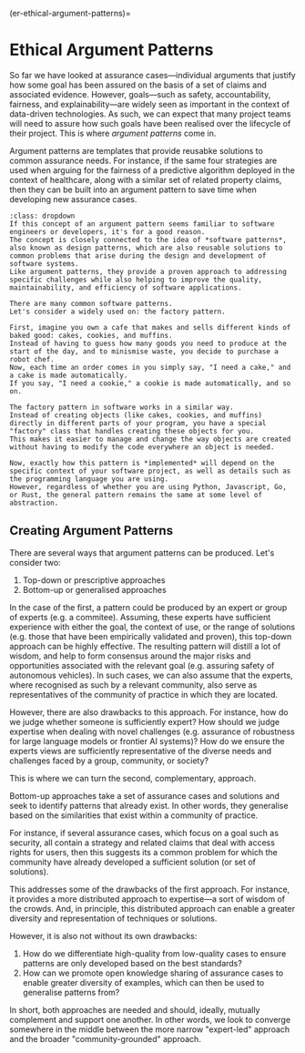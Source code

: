 (er-ethical-argument-patterns)=
# Ethical Argument Patterns

So far we have looked at assurance cases—individual arguments that justify how some goal has been assured on the basis of a set of claims and associated evidence.
However, goals—such as safety, accountability, fairness, and explainability—are widely seen as important in the context of data-driven technologies.
As such, we can expect that many project teams will need to assure how such goals have been realised over the lifecycle of their project.
This is where *argument patterns* come in.

Argument patterns are templates that provide reusabke solutions to common assurance needs.
For instance, if the same four strategies are used when arguing for the fairness of a predictive algorithm deployed in the context of healthcare, along with a similar set of related property claims, then they can be built into an argument pattern to save time when developing new assurance cases.

```{note} Example of a Software Pattern
:class: dropdown
If this concept of an argument pattern seems familiar to software engineers or developers, it's for a good reason.
The concept is closely connected to the idea of *software patterns*, also known as design patterns, which are also reusable solutions to common problems that arise during the design and development of software systems.
Like argument patterns, they provide a proven approach to addressing specific challenges while also helping to improve the quality, maintainability, and efficiency of software applications.

There are many common software patterns.
Let's consider a widely used on: the factory pattern.

First, imagine you own a cafe that makes and sells different kinds of baked good: cakes, cookies, and muffins.
Instead of having to guess how many goods you need to produce at the start of the day, and to minismise waste, you decide to purchase a robot chef.
Now, each time an order comes in you simply say, "I need a cake," and a cake is made automatically.
If you say, "I need a cookie," a cookie is made automatically, and so on.

The factory pattern in software works in a similar way.
Instead of creating objects (like cakes, cookies, and muffins) directly in different parts of your program, you have a special "factory" class that handles creating these objects for you.
This makes it easier to manage and change the way objects are created without having to modify the code everywhere an object is needed.

Now, exactly how this pattern is *implemented* will depend on the specific context of your software project, as well as details such as the programming language you are using.
However, regardless of whether you are using Python, Javascript, Go, or Rust, the general pattern remains the same at some level of abstraction.
```

## Creating Argument Patterns

There are several ways that argument patterns can be produced.
Let's consider two:

1. Top-down or prescriptive approaches
2. Bottom-up or generalised approaches

In the case of the first, a pattern could be produced by an expert or group of experts (e.g. a commitee).
Assuming, these experts have sufficient experience with either the goal, the context of use, or the range of solutions (e.g. those that have been empirically validated and proven), this top-down approach can be highly effective.
The resulting pattern will distill a lot of wisdom, and help to form consensus around the major risks and opportunities associated with the relevant goal (e.g. assuring safety of autonomous vehicles).
In such cases, we can also assume that the experts, where recognised as such by a relevant community, also serve as representatives of the community of practice in which they are located.

However, there are also drawbacks to this approach.
For instance, how do we judge whether someone is sufficiently expert?
How should we judge expertise when dealing with novel challenges (e.g. assurance of robustness for large language models or frontier AI systems)?
How do we ensure the experts views are sufficiently representative of the diverse needs and challenges faced by a group, community, or society?

This is where we can turn the second, complementary, approach. 

Bottom-up approaches take a set of assurance cases and solutions and seek to identify patterns that already exist.
In other words, they generalise based on the similarities that exist within a community of practice.

For instance, if several assurance cases, which focus on a goal such as security, all contain a strategy and related claims that deal with access rights for users, then this suggests its a common problem for which the community have already developed a sufficient solution (or set of solutions).

This addresses some of the drawbacks of the first approach.
For instance, it provides a more distributed approach to expertise—a sort of wisdom of the crowds.
And, in principle, this distributed approach can enable a greater diversity and representation of techniques or solutions.

However, it is also not without its own drawbacks:

1. How do we differentiate high-quality from low-quality cases to ensure patterns are only developed based on the best standards?
2. How can we promote open knowledge sharing of assurance cases to enable greater diversity of examples, which can then be used to generalise patterns from?

In short, both approaches are needed and should, ideally, mutually complement and support one another.
In other words, we look to converge somewhere in the middle between the more narrow "expert-led" approach and the broader "community-grounded" approach.
